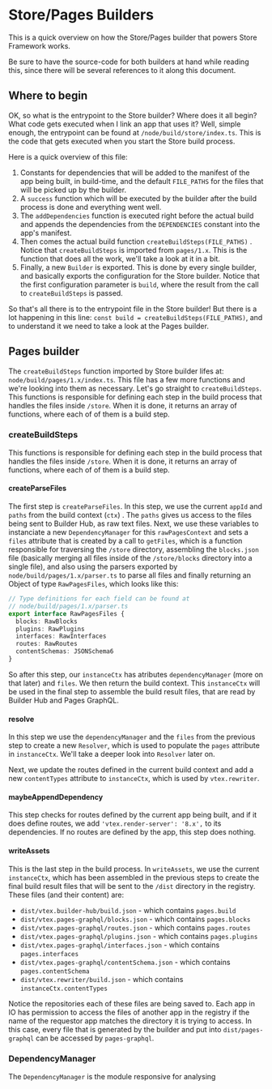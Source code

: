 # Store/Pages Builders

This is a quick overview on how the Store/Pages builder that powers Store Framework works.

Be sure to have the source-code for both builders at hand while reading this, since there will be several references to it along this document.

## Where to begin

OK, so what is the entrypoint to the Store builder? Where does it all begin? What code gets executed when I link an app that uses it? Well, simple enough, the entrypoint can be found at `/node/build/store/index.ts`. This is the code that gets executed when you start the Store build process.

Here is a quick overview of this file:

1. Constants for dependencies that will be added to the manifest of the app being built, in build-time, and the default `FILE_PATHS` for the files that will be picked up by the builder.
2. A `success` function which will be executed by the builder after the build process is done and everything went well. 
3. The `addDependencies` function is executed right before the actual build and appends the dependencies from the `DEPENDENCIES` constant into the app's manifest.
4. Then comes the actual build function `createBuildSteps(FILE_PATHS)` . Notice that `createBuildSteps` is imported from `pages/1.x`. This is the function that does all the work, we'll take a look at it in a bit.
5. Finally, a new `Builder` is exported. This is done by every single builder, and basically exports the configuration for the Store builder. Notice that the first configuration parameter is `build`, where the result from the call to `createBuildSteps` is passed.

So that's all there is to the entrypoint file in the Store builder! But there is a lot happening in this line: `const build = createBuildSteps(FILE_PATHS)`, and to understand it we need to take a look at the Pages builder.

## Pages builder

The `createBuildSteps` function imported by Store builder lifes at: `node/build/pages/1.x/index.ts`. This file has a few more functions and we're looking into them as necessary. Let's go straight to `createBuildSteps`. This functions is responsible for defining each step in the build process that handles the files inside `/store`. When it is done, it returns an array of functions, where each of of them is a build step.

### createBuildSteps

This functions is responsible for defining each step in the build process that handles the files inside `/store`. When it is done, it returns an array of functions, where each of of them is a build step.

#### createParseFiles

The first step is `createParseFiles`. In this step, we use the current `appId` and `paths` from the build context (`ctx`) . The `paths` gives us access to the files being sent to Builder Hub, as raw text files. Next, we use these variables to instanciate a new `DependencyManager` for this `rawPagesContext` and sets a `files` attribute that is created by a call to `getFiles`, which is a function responsible for traversing the `/store` directory, assembling the `blocks.json` file (basically merging all files inside of the `/store/blocks` directory into a single file), and also using the parsers exported by `node/build/pages/1.x/parser.ts` to parse all files and finally returning an Object of type `RawPagesFiles`, which looks like this:

```typescript
// Type definitions for each field can be found at
// node/build/pages/1.x/parser.ts
export interface RawPagesFiles {
  blocks: RawBlocks
  plugins: RawPlugins
  interfaces: RawInterfaces
  routes: RawRoutes
  contentSchemas: JSONSchema6
}
```

So after this step, our `instanceCtx` has atributes `dependencyManager` (more on that later) and `files`. We then return the build context. This `instanceCtx` will be used in the final step to assemble the build result files, that are read by Builder Hub and Pages GraphQL.

#### resolve

In this step we use the `dependencyManager` and the `files` from the previous step to create a new `Resolver`, which is used to populate the `pages` attribute in `instanceCtx`. We'll take a deeper look into `Resolver` later on.

Next, we update the routes defined in the current build context and add a new `contentTypes` attribute to `instanceCtx`, which is used by `vtex.rewriter`.

#### maybeAppendDependency

This step checks for routes defined by the current app being built, and if it does define routes, we add `'vtex.render-server': '8.x',` to its dependencies. If no routes are defined by the app, this step does nothing.

#### writeAssets

This is the last step in the build process. In `writeAssets`, we use the current `instanceCtx`, which has been assembled in the previous steps to create the final build result files that will be sent to the `/dist` directory in the registry. These files (and their content) are:

- `dist/vtex.builder-hub/build.json` - which contains `pages.build`
- `dist/vtex.pages-graphql/blocks.json` - which contains `pages.blocks`
- `dist/vtex.pages-graphql/routes.json` - which contains `pages.routes`
- `dist/vtex.pages-graphql/plugins.json` - which contains `pages.plugins`
- `dist/vtex.pages-graphql/interfaces.json` - which contains `pages.interfaces`
- `dist/vtex.pages-graphql/contentSchema.json` - which contains `pages.contentSchema`
- `dist/vtex.rewriter/build.json` - which contains `instanceCtx.contentTypes`

Notice the repositories each of these files are being saved to. Each app in IO has permission to access the files of another app in the registry if the name of the requestor app matches the directory it is trying to access. In this case, every file that is generated by the builder and put into `dist/pages-graphql` can be accessed by `pages-graphql`.

### DependencyManager

The `DependencyManager` is the module responsive for analysing 

